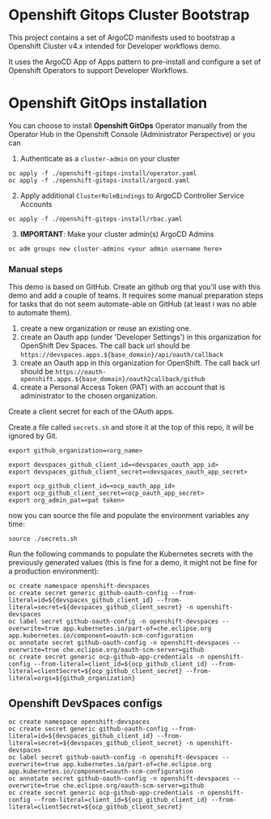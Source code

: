 # Openshift Gitops Cluster Bootstrap

This project contains a set of ArgoCD manifests used to bootstrap a Openshift Cluster v4.x intended for Developer workflows demo.

It uses the ArgoCD App of Apps pattern to pre-install and configure a set of Openshift Operators to support Developer Workflows.

# Openshift GitOps installation
You can choose to install **Openshift GitOps** Operator manually from the Operator Hub in the Openshift Console (Administrator Perspective) or you can

 1. Authenticate as a `cluster-admin` on your cluster
```
oc apply -f ./openshift-gitops-install/operator.yaml
oc apply -f ./openshift-gitops-install/argocd.yaml
```

 2. Apply additional `ClusterRoleBindings` to ArgoCD Controller Service Accounts
```
oc apply -f ./openshift-gitops-install/rbac.yaml
```

 3. **IMPORTANT**: Make your cluster admin(s) ArgoCD Admins
```
oc adm groups new cluster-admins <your admin username here>
```

### Manual steps

This demo is based on GitHub. Create an github org that you'll use with this demo and add a couple of teams.
It requires some manual preparation steps for tasks that do not seem automate-able on GitHub (at least i was no able to automate them).

1. create a new organization or reuse an existing one.
2. create an Oauth app (under 'Developer Settings') in this organization for OpenShift Dev Spaces. The call back url should be `https://devspaces.apps.${base_domain}/api/oauth/callback`
3. create an Oauth app in this organization for OpenShift. The call back url should be `https://oauth-openshift.apps.${base_domain}/oauth2callback/github`
4. create a Personal Access Token (PAT) with an account that is administrator to the chosen organization.

Create a client secret for each of the OAuth apps.

Create a file called `secrets.sh` and store it at the top of this repo, it will be ignored by Git.

```shell
export github_organization=<org_name>

export devspaces_github_client_id=<devspaces_oauth_app_id>
export devspaces_github_client_secret=<devspaces_oauth_app_secret>

export ocp_github_client_id=<ocp_oauth_app_id>
export ocp_github_client_secret=<ocp_oauth_app_secret>
export org_admin_pat=<pat token>
```

now you can source the file and populate the environment variables any time:

```shell
source ./secrets.sh
```

Run the following commands to populate the Kubernetes secrets with the previously generated values (this is fine for a demo, it might not be fine for a production environment):

```shell
oc create namespace openshift-devspaces
oc create secret generic github-oauth-config --from-literal=id=${devspaces_github_client_id} --from-literal=secret=${devspaces_github_client_secret} -n openshift-devspaces
oc label secret github-oauth-config -n openshift-devspaces --overwrite=true app.kubernetes.io/part-of=che.eclipse.org app.kubernetes.io/component=oauth-scm-configuration
oc annotate secret github-oauth-config -n openshift-devspaces --overwrite=true che.eclipse.org/oauth-scm-server=github
oc create secret generic ocp-github-app-credentials -n openshift-config --from-literal=client_id=${ocp_github_client_id} --from-literal=clientSecret=${ocp_github_client_secret} --from-literal=orgs=${github_organization}
```

## Openshift DevSpaces configs

```
oc create namespace openshift-devspaces
oc create secret generic github-oauth-config --from-literal=id=${devspaces_github_client_id} --from-literal=secret=${devspaces_github_client_secret} -n openshift-devspaces
oc label secret github-oauth-config -n openshift-devspaces --overwrite=true app.kubernetes.io/part-of=che.eclipse.org app.kubernetes.io/component=oauth-scm-configuration
oc annotate secret github-oauth-config -n openshift-devspaces --overwrite=true che.eclipse.org/oauth-scm-server=github
oc create secret generic ocp-github-app-credentials -n openshift-config --from-literal=client_id=${ocp_github_client_id} --from-literal=clientSecret=${ocp_github_client_secret}
```